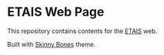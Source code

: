 # ETAIS Web Page

This repository contains contents for the [ETAIS](http://etais.ee) web.

Built with [Skinny Bones](https://github.com/mmistakes/skinny-bones-jekyll) theme.
